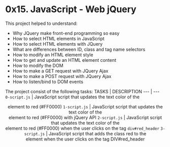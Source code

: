 # 0x15. JavaScript - Web jQuery
This project helped to understand:
- Why JQuery make front-end programming so easy
- How to select HTML elements in JavaScript
- How to select HTML elements with JQuery
- What are differences between ID, class and tag name selectors
- How to modify an HTML element style
- How to get and update an HTML element content
- How to modify the DOM
- How to make a GET request with JQuery Ajax
- How to make a POST request with JQuery Ajax
- How to listen/bind to DOM events

The project consist of the following tasks:
TASKS | DESCRIPTION
--- | ---
`0-script.js` | JavaScript script that updates the text color of the <header> element to red (#FF0000)
`1-script.js` | JavaScript script that updates the text color of the <header> element to red (#FF0000) with jQuery API
`2-script.js` | JavaScript script that updates the text color of the <header> element to red (#FF0000) when the user clicks on the tag `div#red_header`
`3-script.js` | JavaScript script that adds the class red to the <header> element when the user clicks on the tag DIV#red_header
